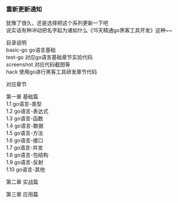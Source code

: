 ### <red>重新更新通知</red>

犹豫了很久，还是选择把这个系列更新一下吧  
说实话有种冲动把名字起为诸如什么《15天精通go黑客工具开发》这种~~  

目录说明  
basic-go go语言基础  
test-go  对应go语言基础章节实验代码  
screenshot 对应代码截图等  
hack 使用go进行黑客工具研发章节代码  






对应章节

第一章 基础篇  
1.1 go语言-类型  
1.2 go语言-表达式  
1.3 go语言-函数  
1.4 go语言-数据  
1.5 go语言-方法  
1.6 go语言-接口  
1.7 go语言-并发  
1.8 go语言-包结构  
1.9 go语言-反射  
1.10 go语言-其他  

第二章 实战篇  


第三章 应用篇  

